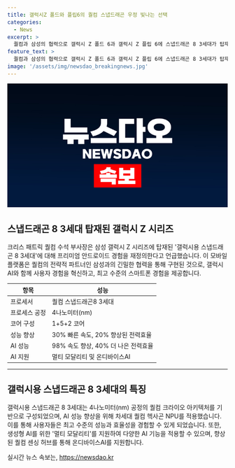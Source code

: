 ```yaml
---
title: 갤럭시Z 폴드와 플립6의 퀄컴 스냅드래곤 우정 빛나는 선택
categories:
  - News
excerpt: >
  퀄컴과 삼성의 협력으로 갤럭시 Z 폴드 6과 갤럭시 Z 플립 6에 스냅드래곤 8 3세대가 탑재되며, AI 기술과 게임 기능, 연결성 등이 향상될 전망이다. 퀄컴은 4나노미터 공정의 크라이오 아키텍처를 기반으로 한 스냅드래곤8 3세대를 통해 AI 성능과 에너지 효율을 향상시키고, 새로운 모바일 AI 경험이 강조되고 있다. 이러한 혁신적인 플랫폼이 사용자의 모바일 경험을 한 단계 끌어올릴 것으로 기대된다.
feature_text: >
  퀄컴과 삼성의 협력으로 갤럭시 Z 폴드 6과 갤럭시 Z 플립 6에 스냅드래곤 8 3세대가 탑재되며, AI 기술과 게임 기능, 연결성 등이 향상될 전망이다. 퀄컴은 4나노미터 공정의 크라이오 아키텍처를 기반으로 한 스냅드래곤8 3세대를 통해 AI 성능과 에너지 효율을 향상시키고, 새로운 모바일 AI 경험이 강조되고 있다. 이러한 혁신적인 플랫폼이 사용자의 모바일 경험을 한 단계 끌어올릴 것으로 기대된다.
image: '/assets/img/newsdao_breakingnews.jpg'
---
```


<p><img src="/assets/img/newsdao_breakingnews.jpg" alt="ranknews 속보" /></p>

<h2 data-ke-size="size26">스냅드래곤 8 3세대 탑재된 갤럭시 Z 시리즈</h2>

<p data-ke-size="size16">크리스 패트릭 퀄컴 수석 부사장은 삼성 갤럭시 Z 시리즈에 탑재된 '갤럭시용 스냅드래곤 8 3세대'에 대해 프리미엄 안드로이드 경험을 재정의한다고 언급했습니다. 이 모바일 플랫폼은 퀄컴의 전략적 파트너인 삼성과의 긴밀한 협력을 통해 구현된 것으로, 갤럭시 AI와 함께 사용자 경험을 혁신하고, 최고 수준의 스마트폰 경험을 제공합니다.</p>

<table>
    <thead>
        <tr>
            <th>항목</th>
            <th>성능</th>
        </tr>
    </thead>
    <tbody>
        <tr>
            <td>프로세서</td>
            <td>퀄컴 스냅드래곤8 3세대</td>
        </tr>
        <tr>
            <td>프로세스 공정</td>
            <td>4나노미터(nm)</td>
        </tr>
        <tr>
            <td>코어 구성</td>
            <td>1+5+2 코어</td>
        </tr>
        <tr>
            <td>성능 향상</td>
            <td>30% 빠른 속도, 20% 향상된 전력효율</td>
        </tr>
        <tr>
            <td>AI 성능</td>
            <td>98% 속도 향상, 40% 더 나은 전력효율</td>
        </tr>
        <tr>
            <td>AI 지원</td>
            <td>멀티 모달리티 및 온디바이스AI</td>
        </tr>
    </tbody>
</table>

<hr>

<h2 data-ke-size="size26">갤럭시용 스냅드래곤 8 3세대의 특징</h2>

<p data-ke-size="size16">갤럭시용 스냅드래곤 8 3세대는 4나노미터(nm) 공정의 퀄컴 크라이오 아키텍처를 기반으로 구성되었으며, AI 성능 향상을 위해 차세대 퀄컴 헥사곤 NPU를 적용했습니다. 이를 통해 사용자들은 최고 수준의 성능과 효율성을 경험할 수 있게 되었습니다. 또한, 생성형 AI를 위한 '멀티 모달리티'를 지원하여 다양한 AI 기능을 적용할 수 있으며, 향상된 퀄컴 센싱 허브를 통해 온디바이스AI를 지원합니다.</p>
실시간 뉴스 속보는, <a href="https://newsdao.kr" rel="dofollow">https://newsdao.kr</a>


